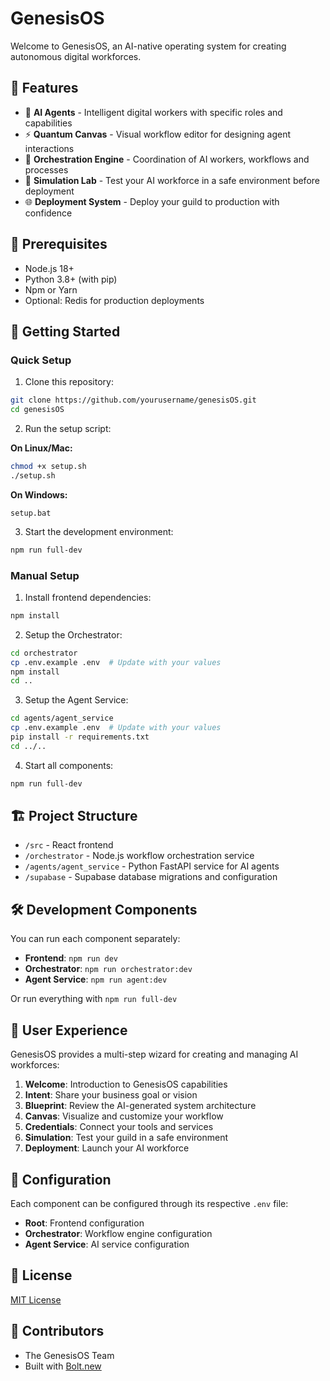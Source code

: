 # GenesisOS

Welcome to GenesisOS, an AI-native operating system for creating autonomous digital workforces.

## 🚀 Features

- 🧠 **AI Agents** - Intelligent digital workers with specific roles and capabilities
- ⚡ **Quantum Canvas** - Visual workflow editor for designing agent interactions
- 🔄 **Orchestration Engine** - Coordination of AI workers, workflows and processes
- 🧪 **Simulation Lab** - Test your AI workforce in a safe environment before deployment
- 🌐 **Deployment System** - Deploy your guild to production with confidence

## 🔧 Prerequisites

- Node.js 18+
- Python 3.8+ (with pip)
- Npm or Yarn
- Optional: Redis for production deployments

## 🚀 Getting Started

### Quick Setup

1. Clone this repository:

```bash
git clone https://github.com/yourusername/genesisOS.git
cd genesisOS
```

2. Run the setup script:

**On Linux/Mac:**
```bash
chmod +x setup.sh
./setup.sh
```

**On Windows:**
```batch
setup.bat
```

3. Start the development environment:

```bash
npm run full-dev
```

### Manual Setup

1. Install frontend dependencies:

```bash
npm install
```

2. Setup the Orchestrator:

```bash
cd orchestrator
cp .env.example .env  # Update with your values
npm install
cd ..
```

3. Setup the Agent Service:

```bash
cd agents/agent_service
cp .env.example .env  # Update with your values
pip install -r requirements.txt
cd ../..
```

4. Start all components:

```bash
npm run full-dev
```

## 🏗 Project Structure

- `/src` - React frontend
- `/orchestrator` - Node.js workflow orchestration service
- `/agents/agent_service` - Python FastAPI service for AI agents
- `/supabase` - Supabase database migrations and configuration

## 🛠 Development Components

You can run each component separately:

- **Frontend**: `npm run dev`
- **Orchestrator**: `npm run orchestrator:dev`
- **Agent Service**: `npm run agent:dev`

Or run everything with `npm run full-dev`

## 🌟 User Experience

GenesisOS provides a multi-step wizard for creating and managing AI workforces:

1. **Welcome**: Introduction to GenesisOS capabilities
2. **Intent**: Share your business goal or vision
3. **Blueprint**: Review the AI-generated system architecture
4. **Canvas**: Visualize and customize your workflow
5. **Credentials**: Connect your tools and services
6. **Simulation**: Test your guild in a safe environment
7. **Deployment**: Launch your AI workforce

## 🔧 Configuration

Each component can be configured through its respective `.env` file:

- **Root**: Frontend configuration
- **Orchestrator**: Workflow engine configuration
- **Agent Service**: AI service configuration

## 📝 License

[MIT License](LICENSE)

## 👤 Contributors

- The GenesisOS Team
- Built with [Bolt.new](https://bolt.new)